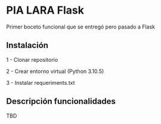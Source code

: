 # PIA LARA Flask

Primer boceto funcional que se entregó pero pasado a Flask

## Instalación

1 - Clonar repositorio

2 - Crear entorno virtual (Python 3.10.5)

3 - Instalar requeriments.txt

## Descripción funcionalidades

TBD